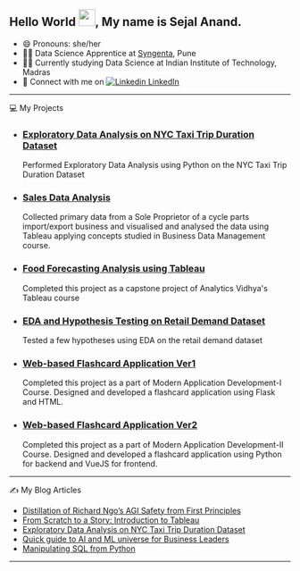 ## Hello World <img src="https://raw.githubusercontent.com/MartinHeinz/MartinHeinz/master/wave.gif" width="30px">, My name is Sejal Anand.

- 😄 Pronouns: she/her
- 👩‍💼 Data Science Apprentice at [Syngenta](https://www.syngenta.co.in), Pune
- 👩‍🎓 Currently studying Data Science at Indian Institute of Technology, Madras
- 💬 Connect with me on [![Linkedin](https://i.stack.imgur.com/gVE0j.png) LinkedIn](https://www.linkedin.com/in/sejal-anand/)

---

💻 My Projects

- ### [Exploratory Data Analysis on NYC Taxi Trip Duration Dataset](https://github.com/sejalanand23/Exploratory-Data-Analysis-on-NYC-Taxi-Trip-Duration-Dataset)
  Performed Exploratory Data Analysis using Python on the NYC Taxi Trip Duration Dataset

- ### [Sales Data Analysis](https://public.tableau.com/app/profile/sejal.anand/viz/shared/SF5HZNJY9) 
  Collected primary data from a Sole Proprietor of a cycle parts import/export business and visualised and analysed the data using Tableau applying concepts studied in Business Data Management course.
  
- ### [Food Forecasting Analysis using Tableau](https://public.tableau.com/app/profile/sejal.anand/viz/DemandForecasting_16079589623250/DemandStoryboard)
  Completed this project as a capstone project of Analytics Vidhya's Tableau course
  
- ### [EDA and Hypothesis Testing on Retail Demand Dataset](https://github.com/sejalanand23/Hypothesis-Testing-on-Retail-Demand-Dataset)
  Tested a few hypotheses using EDA on the retail demand dataset
  
- ### [Web-based Flashcard Application Ver1](https://github.com/sejalanand23/Flashcard-Application-V1)
  Completed this project as a part of Modern Application Development-I Course. Designed and developed a flashcard application using Flask and HTML.

- ### [Web-based Flashcard Application Ver2](https://github.com/sejalanand23/Flashcard-Application)
  Completed this project as a part of Modern Application Development-II Course. Designed and developed a flashcard application using Python for backend and  VueJS for frontend.
  
---
✍️ My Blog Articles

- [Distillation of Richard Ngo’s AGI Safety from First Principles](https://www.analyticsvidhya.com/blog/2022/06/distillation-of-richard-ngos-artificial-general-intelligence-safety/)
- [From Scratch to a Story: Introduction to Tableau](https://www.analyticsvidhya.com/blog/2021/04/from-scratch-to-a-story-introduction-to-tableau/) 
- [Exploratory Data Analysis on NYC Taxi Trip Duration Dataset](https://www.analyticsvidhya.com/blog/2021/01/exploratory-data-analysis-on-nyc-taxi-trip-duration-dataset/)
- [Quick guide to AI and ML universe for Business Leaders](https://www.analyticsvidhya.com/blog/2021/03/quick-guide-to-ai-and-ml-universe-for-business-leaders/)
- [Manipulating SQL from Python](https://www.analyticsvidhya.com/blog/2020/11/manipulating-sql-from-python/)

---


<!--
**sejalanand23/sejalanand23** is a ✨ _special_ ✨ repository because its `README.md` (this file) appears on your GitHub profile.

Here are some ideas to get you started:

- 🔭 I’m currently working on ...
- 🌱 I’m currently learning ...
- 👯 I’m looking to collaborate on ...
- 🤔 I’m looking for help with ...
- 💬 Ask me about ...
- 📫 How to reach me: ...
- 😄 Pronouns: ...
- ⚡ Fun fact: ...
-->
